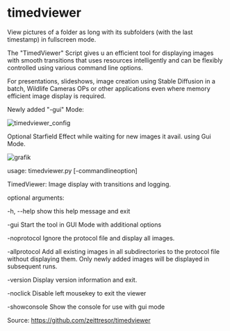# timedviewer

View pictures of a folder as long with its subfolders (with the last timestamp) in fullscreen mode.


The "TimedViewer" Script gives u an efficient tool for displaying images with smooth transitions 
that uses resources intelligently and can be flexibly controlled using various command line options. 

For presentations, slideshows, image creation using Stable Diffusion in a batch, Wildlife Cameras OPs
or other applications even where memory efficient image display is required.

Newly added "-gui" Mode:

![timedviewer_config](https://github.com/user-attachments/assets/3866fd80-3c36-4b48-b2da-d312134227cc)

Optional Starfield Effect while waiting for new images it avail. using Gui Mode.

![grafik](https://github.com/user-attachments/assets/574429ef-6045-4fda-b9aa-8f10b1db4db4)


usage: timedviewer.py [-commandlineoption]

TimedViewer: Image display with transitions and logging.

optional arguments:

  -h, --help         show this help message and exit

  -gui               Start the tool in GUI Mode with additional options
  
  -noprotocol        Ignore the protocol file and display all images.
  
  -allprotocol       Add all existing images in all subdirectories to the
                     protocol file without displaying them. Only newly
                     added images will be displayed in subsequent runs.
                     
  -version           Display version information and exit.

  -noclick           Disable left mousekey to exit the viewer

  -showconsole       Show the console for use with gui mode

Source: https://github.com/zeittresor/timedviewer
